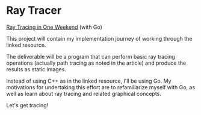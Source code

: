 # Ray Tracer

[Ray Tracing in One Weekend](https://raytracing.github.io/books/RayTracingInOneWeekend.html) (with Go)

This project will contain my implementation journey of working through the linked resource.

The deliverable will be a program that can perform basic ray tracing operations (actually path tracing as noted in the article) and produce the results as static images.

Instead of using C++ as in the linked resource, I'll be using Go. My motivations for undertaking this effort are to refamiliarize myself with Go, as well as learn about ray tracing and related graphical concepts.

Let's get tracing!
